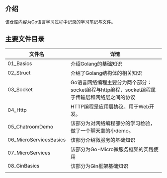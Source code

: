 ## 介绍
 该仓库内容为Go语言学习过程中记录的学习笔记与文件。

## 主要文件目录



| 文件名                 | 详情                                                         |
| ---------------------- | ------------------------------------------------------------ |
| 01_Basics              | 介绍Golang的基础知识                                         |
| 02_Struct              | 介绍了Golang结构体的相关知识                                 |
| 03_Socket              | Go语言网络编程主要分为两个部分：socket编程与http编程，socket编程属于传输层和网络层之间的协议 |
| 04_Http                | HTTP编程是应用层协议，用于Web开发。                          |
| 05_ChatroomDemo        | 该部分为对网络编程部分的学习检验，做了一个聊天室的小demo。   |
| 06_MicroServicesBasics | 该部分介绍微服务的基础知识                                   |
| 07_MicroServices       | 该部分为Go-Micro微服务框架的实践使用                         |
| 08_GinBasics           | 该部分为Gin框架基础知识                                      |
|                        |                                                              |

